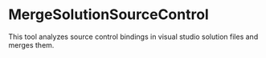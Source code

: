 MergeSolutionSourceControl
==========================

This tool analyzes source control bindings in visual studio solution files and merges them.